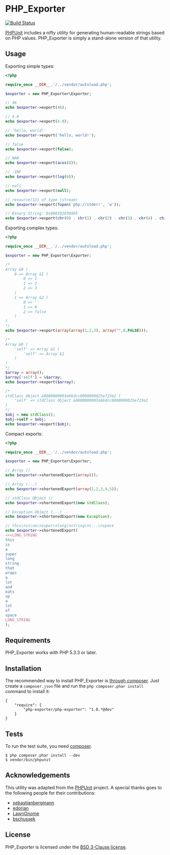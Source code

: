 PHP_Exporter
===========

[![Build Status](https://secure.travis-ci.org/whatthejeff/php-exporter.png?branch=master)](https://travis-ci.org/whatthejeff/php-exporter)

[PHPUnit](https://github.com/sebastianbergmann/phpunit/) includes a nifty
utility for generating human-readable strings based on PHP values. PHP_Exporter
is simply a stand-alone version of that utility.

## Usage

Exporting simple types:

```php
<?php

require_once __DIR__.'/../vendor/autoload.php';

$exporter = new PHP_Exporter\Exporter;

// 46
echo $exporter->export(46);

// 4.0
echo $exporter->export(4.0);

// 'hello, world!'
echo $exporter->export('hello, world!');

// false
echo $exporter->export(false);

// NAN
echo $exporter->export(acos(8));

// -INF
echo $exporter->export(log(0));

// null
echo $exporter->export(null);

// resource(13) of type (stream)
echo $exporter->export(fopen('php://stderr', 'w'));

// Binary String: 0x000102030405
echo $exporter->export(chr(0) . chr(1) . chr(2) . chr(3) . chr(4) . chr(5));
```

Exporting complex types:

```php
<?php

require_once __DIR__.'/../vendor/autoload.php';

$exporter = new PHP_Exporter\Exporter;

/*
Array &0 (
    0 => Array &1 (
        0 => 1
        1 => 2
        2 => 3
    )
    1 => Array &2 (
        0 => ''
        1 => 0
        2 => false
    )
)
*/
echo $exporter->export(array(array(1,2,3), array("",0,FALSE)));

/*
Array &0 (
    'self' => Array &1 (
        'self' => Array &1
    )
)
*/
$array = array();
$array['self'] = &$array;
echo $exporter->export($array);

/*
stdClass Object &0000000003a66dcc0000000025e723e2 (
    'self' => stdClass Object &0000000003a66dcc0000000025e723e2
)
*/
$obj = new stdClass();
$obj->self = $obj;
echo $exporter->export($obj);
```

Compact exports:

```php
<?php

require_once __DIR__.'/../vendor/autoload.php';

$exporter = new PHP_Exporter\Exporter;

// Array ()
echo $exporter->shortenedExport(array());

// Array (...)
echo $exporter->shortenedExport(array(1,2,3,4,5));

// stdClass Object ()
echo $exporter->shortenedExport(new stdClass);

// Exception Object (...)
echo $exporter->shortenedExport(new Exception);

// this\nis\na\nsuper\nlong\nstring\nt...\nspace
echo $exporter->shortenedExport(
<<<LONG_STRING
this
is
a
super
long
string
that
wraps
a
lot
and
eats
up
a
lot
of
space
LONG_STRING
);
```

## Requirements

PHP_Exporter works with PHP 5.3.3 or later.

## Installation

The recommended way to install PHP_Exporter is [through
composer](http://getcomposer.org). Just create a `composer.json` file and
run the `php composer.phar install` command to install it:

    {
        "require": {
            "php-exporter/php-exporter": "1.0.*@dev"
        }
    }

## Tests

To run the test suite, you need [composer](http://getcomposer.org).

    $ php composer.phar install --dev
    $ vendor/bin/phpunit

## Acknowledgements

This utility was adapted from the
[PHPUnit](https://github.com/sebastianbergmann/phpunit/) project. A special
thanks goes to the following people for their contributions:

 * [sebastianbergmann](https://github.com/sebastianbergmann)
 * [edorian](https://github.com/edorian)
 * [LawnGnome](https://github.com/LawnGnome)
 * [bschussek](https://github.com/bschussek)

## License

PHP_Exporter is licensed under the [BSD 3-Clause license](LICENSE).